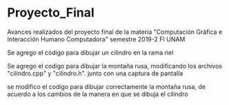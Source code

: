 ﻿# Proyecto_Final
Avances realizados del proyecto final de la materia "Computación Gráfica e Interacción Humano Computadora" semestre 2019-2 FI UNAM

Se agrego el código para dibujar un cilindro en la rama riel

Se agrego el codigo para dibujar la montaña rusa, modificando los archivos "cilindro.cpp" y "cilindro.h". junto con una captura de pantalla

se modifico el codigo para dibujar correctamente la montaña rusa, de acuerdo a los cambios de la manera en que se dibuja el cilindro
